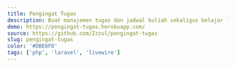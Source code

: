 ```yaml
---
title: Pengingat Tugas
description: Buat manajemen tugas dan jadwal kuliah sekaligus belajar laravel livewire
demo: https://pengingat-tugas.herokuapp.com/
source: https://github.com/Zzzul/pengingat-tugas
slug: pengingat-tugas
color: '#DBE6FD'
tags: ['php', 'laravel', 'livewire']
---
```

